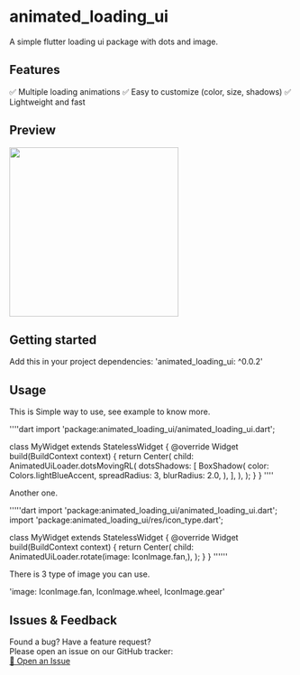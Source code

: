 # animated_loading_ui

A simple flutter loading ui package with dots and image.

## Features

✅ Multiple loading animations
✅ Easy to customize (color, size, shadows)
✅ Lightweight and fast

## Preview
<img src="https://github.com/santoshkafle/animated_loading_ui/blob/main/loading_gift.gif" width="300">


## Getting started

Add this in your project dependencies: 'animated_loading_ui: ^0.0.2'

## Usage

This is Simple way to use, see example to know more.

''''dart
import 'package:animated_loading_ui/animated_loading_ui.dart';

class MyWidget extends StatelessWidget {
  @override
  Widget build(BuildContext context) {
    return Center(
      child: AnimatedUiLoader.dotsMovingRL(
              dotsShadows: [
                BoxShadow(
                  color: Colors.lightBlueAccent,
                  spreadRadius: 3,
                  blurRadius: 2.0,
                ),
              ],
        ),
    );
  }
}
''''

Another one.

'''''dart
import 'package:animated_loading_ui/animated_loading_ui.dart';
import 'package:animated_loading_ui/res/icon_type.dart';

class MyWidget extends StatelessWidget {
  @override
  Widget build(BuildContext context) {
    return Center(
      child: AnimatedUiLoader.rotate(image: IconImage.fan,),
    );
  }
}
''''''

There is 3 type of image you can use.

'image: IconImage.fan, IconImage.wheel, IconImage.gear'

## Issues & Feedback

Found a bug? Have a feature request?  
Please open an issue on our GitHub tracker:  
[📌 Open an Issue](https://github.com/santoshkafle/animated_loading_ui/issues)
